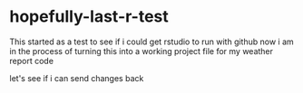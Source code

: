 # hopefully-last-r-test
This started as a test to see if i could get rstudio to run with github
now i am in the process of turning this into a working project file for my weather report code

let's see if i can send changes back